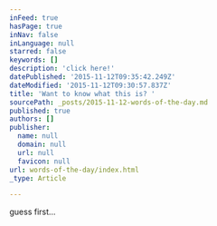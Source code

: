 ```yaml
---
inFeed: true
hasPage: true
inNav: false
inLanguage: null
starred: false
keywords: []
description: 'click here!'
datePublished: '2015-11-12T09:35:42.249Z'
dateModified: '2015-11-12T09:30:57.837Z'
title: 'Want to know what this is? '
sourcePath: _posts/2015-11-12-words-of-the-day.md
published: true
authors: []
publisher:
  name: null
  domain: null
  url: null
  favicon: null
url: words-of-the-day/index.html
_type: Article

---
```

guess first...